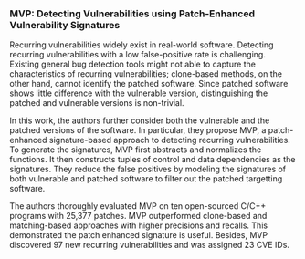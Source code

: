 ### MVP: Detecting Vulnerabilities using Patch-Enhanced Vulnerability Signatures

Recurring vulnerabilities widely exist in real-world software.
Detecting recurring vulnerabilities with a low false-positive rate is challenging.
Existing general bug detection tools might not able to capture the characteristics of recurring vulnerabilities; clone-based methods, on the other hand, cannot identify the patched software.
Since patched software shows little difference with the vulnerable version, distinguishing the patched and vulnerable versions is non-trivial.

In this work, the authors further consider both the vulnerable and the patched versions of the software.
In particular, they propose MVP, a patch-enhanced signature-based approach to detecting recurring vulnerabilities.
To generate the signatures, MVP first abstracts and normalizes the functions.
It then constructs tuples of control and data dependencies as the signatures.
They reduce the false positives by modeling the signatures of both vulnerable and patched software to filter out the patched targetting software.

The authors thoroughly evaluated MVP on ten open-sourced C/C++ programs with 25,377 patches.
MVP outperformed clone-based and matching-based approaches with higher precisions and recalls.
This demonstrated the patch enhanced signature is useful.
Besides, MVP discovered 97 new recurring vulnerabilities and was assigned 23 CVE IDs.
